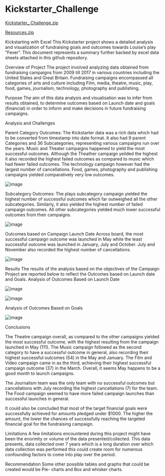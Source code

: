 # Kickstarter_Challenge
[Kickstarter_ Challenge.zip](https://github.com/WoyramA/Kickstarter_Challenge/files/9782186/Kickstarter_.Challenge.zip)


[Resources.zip](https://github.com/WoyramA/Kickstarter_Challenge/files/9782187/Resources.zip)


Kickstarting with Excel
This Kickstarter project shows a detailed analysis and visualization of fundraising goals and outcomes towards Louise’s play “Fever”.  This document represents a summary further backed by excel data sheets attached in this github repository.


Overview of Project
The project involved analyzing data obtained from fundraising campaigns from 2009 till 2017 in various countries including the United States and Great Britain. Fundraising campaigns encompassed all categories of arts and culture including Film, media, theatre, music, play, food, games, journalism, technology, photography and publishing. 

Purpose
The aim of this data analysis and visualisation was to infer from results obtained, to determine outcomes based on Launch date and goals (financial) in order to inform and make decisions in future fundraising campaigns.

Analysis and Challenges 

Parent Category  Outcomes:
The Kickstarter data was a rich data which had to be converted from timestamp into date format. It also had 9 parent Categories and 36 Subcategories, representing various campaigns run over the years. Music and Theater campaigns happened to yield the most successful outcomes. Although the Theather campaign yeilded the highest it also recorded the highest failed outcomes as compared to music which had fewer failed outcomes. The technology campaign however had the largest number of cancellations. 
Food, games, photography and publishing campaigns yielded comparatively very low outcomes.

![image](https://user-images.githubusercontent.com/114967995/195755327-53235219-9d0c-4ab5-8ecd-c57c79902ab2.png)


Subcategory Outcomes:
The plays subcategory campaign yielded the highest number of successful outcomes which far outweighed all the other subcategories. Similarly, it also yielded the highest number of failed campaign outcomes. All other subcategories yielded much lower successful outcomes from their campaigns.

![image](https://user-images.githubusercontent.com/114967995/195755404-573b81ac-d5df-4611-894e-04dbbd2cd2fc.png)


Outcomes based on Campaign Launch Date
Across board, the most successful campaign outcome was launched in May while the least successful outcome was launched in January, July and October. July and November also recorded the highest number of cancellations.
 
![image](https://user-images.githubusercontent.com/114967995/195755484-c4e67dc7-3696-41e5-95ce-5d6f873060cd.png)

Results
The results of the analysis based on the objectives of the Campaign Project are reported below to reflect the Outcomes based on Launch date and Goals.
Analysis of Outcomes Based on Launch Date

 ![image](https://user-images.githubusercontent.com/114967995/195755549-1d100c87-e3bb-42be-86df-0717f4bdf742.png)
 
 
 ![image](https://user-images.githubusercontent.com/114967995/196213375-4cc61afa-67f4-4705-ae3d-1b351c5ebfad.png)


Analysis of Outcomes Based on Goals

 ![image](https://user-images.githubusercontent.com/114967995/195755612-6d70fa45-5d06-4011-981d-52eb2c2dd1dc.png)

Conclusions

The Theatre campaign overall, as compared to the other campaigns yielded the most successful outcome, with the highest resulting from the campaign launched in May (111). The Music campaign followed as the second category to have a successful outcome in general, also recording their highest successful outcomes (54) in the May and January. The Film and Video campaign came in as the third, achieving their highest successful campaign outcome (37) in the March. Overall, it seems May happens to be a good month to launch campaigns.

The Journalism team was the only team with no successful outcomes but cancellations with July recording the highest cancellations (7) for the team. The Food campaign seemed to have more failed campaign launches than successful launches in general.


It could also be concluded that most of the target financial goals were successfully achieved for amounts pledged under $1000. The higher the amount, the lower the chances of successfully reaching the targeted financial goal for the fundraising campaign.
 
Limitations
A few limitations encountered during this project might have been the enormity or volume of the data presented/collected. This data presents, data collected over 7 years which is a long duration over which data collection was performed this could create room for numerous confounding factors to come into play over the period.


Recommendation 
Some other possible tables and graphs that could be created would be Pie- charts and Box and whisker charts.


